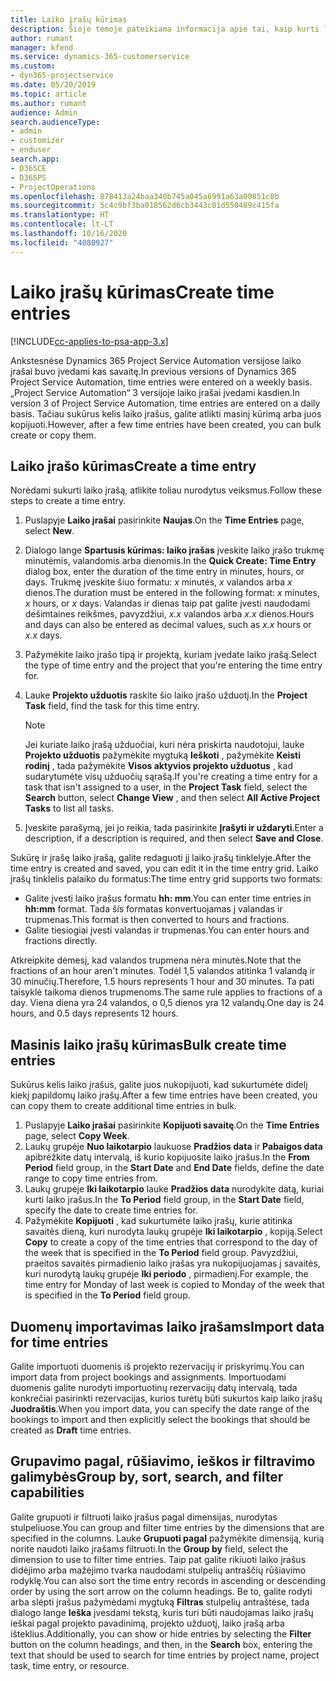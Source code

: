```yaml
---
title: Laiko įrašų kūrimas
description: Šioje temoje pateikiama informacija apie tai, kaip kurti laiko įrašus.
author: rumant
manager: kfend
ms.service: dynamics-365-customerservice
ms.custom:
- dyn365-projectservice
ms.date: 05/20/2019
ms.topic: article
ms.author: rumant
audience: Admin
search.audienceType:
- admin
- customizer
- enduser
search.app:
- D365CE
- D365PS
- ProjectOperations
ms.openlocfilehash: 878413a24baa340b745a045a6991a63a00851c8b
ms.sourcegitcommit: 5c4c9bf3ba018562d6cb3443c01d550489c415fa
ms.translationtype: HT
ms.contentlocale: lt-LT
ms.lasthandoff: 10/16/2020
ms.locfileid: "4080927"
---
```

# <a name="create-time-entries"></a><span data-ttu-id="5476c-103">Laiko įrašų kūrimas</span><span class="sxs-lookup"><span data-stu-id="5476c-103">Create time entries</span></span>

[!INCLUDE[cc-applies-to-psa-app-3.x](../includes/cc-applies-to-psa-app-3x.md)]

<span data-ttu-id="5476c-104">Ankstesnėse Dynamics 365 Project Service Automation versijose laiko įrašai buvo įvedami kas savaitę.</span><span class="sxs-lookup"><span data-stu-id="5476c-104">In previous versions of Dynamics 365 Project Service Automation, time entries were entered on a weekly basis.</span></span> <span data-ttu-id="5476c-105">„Project Service Automation“ 3 versijoje laiko įrašai įvedami kasdien.</span><span class="sxs-lookup"><span data-stu-id="5476c-105">In version 3 of Project Service Automation, time entries are entered on a daily basis.</span></span> <span data-ttu-id="5476c-106">Tačiau sukūrus kelis laiko įrašus, galite atlikti masinį kūrimą arba juos kopijuoti.</span><span class="sxs-lookup"><span data-stu-id="5476c-106">However, after a few time entries have been created, you can bulk create or copy them.</span></span>

## <a name="create-a-time-entry"></a><span data-ttu-id="5476c-107">Laiko įrašo kūrimas</span><span class="sxs-lookup"><span data-stu-id="5476c-107">Create a time entry</span></span>

<span data-ttu-id="5476c-108">Norėdami sukurti laiko įrašą, atlikite toliau nurodytus veiksmus.</span><span class="sxs-lookup"><span data-stu-id="5476c-108">Follow these steps to create a time entry.</span></span>

1. <span data-ttu-id="5476c-109">Puslapyje **Laiko įrašai** pasirinkite **Naujas**.</span><span class="sxs-lookup"><span data-stu-id="5476c-109">On the **Time Entries** page, select **New**.</span></span>
2. <span data-ttu-id="5476c-110">Dialogo lange **Spartusis kūrimas: laiko įrašas** įveskite laiko įrašo trukmę minutėmis, valandomis arba dienomis.</span><span class="sxs-lookup"><span data-stu-id="5476c-110">In the **Quick Create: Time Entry** dialog box, enter the duration of the time entry in minutes, hours, or days.</span></span> <span data-ttu-id="5476c-111">Trukmę įveskite šiuo formatu: *x* minutės, *x* valandos arba *x* dienos.</span><span class="sxs-lookup"><span data-stu-id="5476c-111">The duration must be entered in the following format: *x* minutes, *x* hours, or *x* days.</span></span> <span data-ttu-id="5476c-112">Valandas ir dienas taip pat galite įvesti naudodami dešimtaines reikšmes, pavyzdžiui, *x.x* valandos arba *x.x* dienos.</span><span class="sxs-lookup"><span data-stu-id="5476c-112">Hours and days can also be entered as decimal values, such as *x.x* hours or *x.x* days.</span></span>
3. <span data-ttu-id="5476c-113">Pažymėkite laiko įrašo tipą ir projektą, kuriam įvedate laiko įrašą.</span><span class="sxs-lookup"><span data-stu-id="5476c-113">Select the type of time entry and the project that you're entering the time entry for.</span></span>
4. <span data-ttu-id="5476c-114">Lauke **Projekto užduotis** raskite šio laiko įrašo užduotį.</span><span class="sxs-lookup"><span data-stu-id="5476c-114">In the **Project Task** field, find the task for this time entry.</span></span>

    > [!NOTE]
    > <span data-ttu-id="5476c-115">Jei kuriate laiko įrašą užduočiai, kuri nėra priskirta naudotojui, lauke **Projekto užduotis** pažymėkite mygtuką **Ieškoti** , pažymėkite **Keisti rodinį** , tada pažymėkite **Visos aktyvios projekto užduotus** , kad sudarytumėte visų užduočių sąrašą.</span><span class="sxs-lookup"><span data-stu-id="5476c-115">If you're creating a time entry for a task that isn't assigned to a user, in the **Project Task** field, select the **Search** button, select **Change View** , and then select **All Active Project Tasks** to list all tasks.</span></span>

5. <span data-ttu-id="5476c-116">Įveskite parašymą, jei jo reikia, tada pasirinkite **Įrašyti ir uždaryti**.</span><span class="sxs-lookup"><span data-stu-id="5476c-116">Enter a description, if a description is required, and then select **Save and Close**.</span></span>

<span data-ttu-id="5476c-117">Sukūrę ir įrašę laiko įrašą, galite redaguoti jį laiko įrašų tinklelyje.</span><span class="sxs-lookup"><span data-stu-id="5476c-117">After the time entry is created and saved, you can edit it in the time entry grid.</span></span> <span data-ttu-id="5476c-118">Laiko įrašų tinklelis palaiko du formatus:</span><span class="sxs-lookup"><span data-stu-id="5476c-118">The time entry grid supports two formats:</span></span>

- <span data-ttu-id="5476c-119">Galite įvesti laiko įrašus formatu **hh: mm**.</span><span class="sxs-lookup"><span data-stu-id="5476c-119">You can enter time entries in **hh:mm** format.</span></span> <span data-ttu-id="5476c-120">Tada šis formatas konvertuojamas į valandas ir trupmenas.</span><span class="sxs-lookup"><span data-stu-id="5476c-120">This format is then converted to hours and fractions.</span></span>
- <span data-ttu-id="5476c-121">Galite tiesiogiai įvesti valandas ir trupmenas.</span><span class="sxs-lookup"><span data-stu-id="5476c-121">You can enter hours and fractions directly.</span></span>

<span data-ttu-id="5476c-122">Atkreipkite dėmesį, kad valandos trupmena nėra minutės.</span><span class="sxs-lookup"><span data-stu-id="5476c-122">Note that the fractions of an hour aren't minutes.</span></span> <span data-ttu-id="5476c-123">Todėl 1,5 valandos atitinka 1 valandą ir 30 minučių.</span><span class="sxs-lookup"><span data-stu-id="5476c-123">Therefore, 1.5 hours represents 1 hour and 30 minutes.</span></span> <span data-ttu-id="5476c-124">Ta pati taisyklė taikoma dienos trupmenoms.</span><span class="sxs-lookup"><span data-stu-id="5476c-124">The same rule applies to fractions of a day.</span></span> <span data-ttu-id="5476c-125">Viena diena yra 24 valandos, o 0,5 dienos yra 12 valandų.</span><span class="sxs-lookup"><span data-stu-id="5476c-125">One day is 24 hours, and 0.5 days represents 12 hours.</span></span>

## <a name="bulk-create-time-entries"></a><span data-ttu-id="5476c-126">Masinis laiko įrašų kūrimas</span><span class="sxs-lookup"><span data-stu-id="5476c-126">Bulk create time entries</span></span>

<span data-ttu-id="5476c-127">Sukūrus kelis laiko įrašus, galite juos nukopijuoti, kad sukurtumėte didelį kiekį papildomų laiko įrašų.</span><span class="sxs-lookup"><span data-stu-id="5476c-127">After a few time entries have been created, you can copy them to create additional time entries in bulk.</span></span>

1. <span data-ttu-id="5476c-128">Puslapyje **Laiko įrašai** pasirinkite **Kopijuoti savaitę**.</span><span class="sxs-lookup"><span data-stu-id="5476c-128">On the **Time Entries** page, select **Copy Week**.</span></span>
2. <span data-ttu-id="5476c-129">Laukų grupėje **Nuo laikotarpio** laukuose **Pradžios data** ir **Pabaigos data** apibrėžkite datų intervalą, iš kurio kopijuosite laiko įrašus.</span><span class="sxs-lookup"><span data-stu-id="5476c-129">In the **From Period** field group, in the **Start Date** and **End Date** fields, define the date range to copy time entries from.</span></span>
3. <span data-ttu-id="5476c-130">Laukų grupėje **Iki laikotarpio** lauke **Pradžios data** nurodykite datą, kuriai kurti laiko įrašus.</span><span class="sxs-lookup"><span data-stu-id="5476c-130">In the **To Period** field group, in the **Start Date** field, specify the date to create time entries for.</span></span>
4. <span data-ttu-id="5476c-131">Pažymėkite **Kopijuoti** , kad sukurtumėte laiko įrašų, kurie atitinka savaitės dieną, kuri nurodyta laukų grupėje **Iki laikotarpio** , kopiją.</span><span class="sxs-lookup"><span data-stu-id="5476c-131">Select **Copy** to create a copy of the time entries that correspond to the day of the week that is specified in the **To Period** field group.</span></span> <span data-ttu-id="5476c-132">Pavyzdžiui, praeitos savaitės pirmadienio laiko įrašas yra nukopijuojamas į savaitės, kuri nurodytą laukų grupėje **Iki periodo** , pirmadienį.</span><span class="sxs-lookup"><span data-stu-id="5476c-132">For example, the time entry for Monday of last week is copied to Monday of the week that is specified in the **To Period** field group.</span></span>

## <a name="import-data-for-time-entries"></a><span data-ttu-id="5476c-133">Duomenų importavimas laiko įrašams</span><span class="sxs-lookup"><span data-stu-id="5476c-133">Import data for time entries</span></span>

<span data-ttu-id="5476c-134">Galite importuoti duomenis iš projekto rezervacijų ir priskyrimų.</span><span class="sxs-lookup"><span data-stu-id="5476c-134">You can import data from project bookings and assignments.</span></span> <span data-ttu-id="5476c-135">Importuodami duomenis galite nurodyti importuotinų rezervacijų datų intervalą, tada konkrečiai pasirinkti rezervacijas, kurios turėtų būti sukurtos kaip laiko įrašų **Juodraštis**.</span><span class="sxs-lookup"><span data-stu-id="5476c-135">When you import data, you can specify the date range of the bookings to import and then explicitly select the bookings that should be created as **Draft** time entries.</span></span>

## <a name="group-by-sort-search-and-filter-capabilities"></a><span data-ttu-id="5476c-136">Grupavimo pagal, rūšiavimo, ieškos ir filtravimo galimybės</span><span class="sxs-lookup"><span data-stu-id="5476c-136">Group by, sort, search, and filter capabilities</span></span>

<span data-ttu-id="5476c-137">Galite grupuoti ir filtruoti laiko įrašus pagal dimensijas, nurodytas stulpeliuose.</span><span class="sxs-lookup"><span data-stu-id="5476c-137">You can group and filter time entries by the dimensions that are specified in the columns.</span></span> <span data-ttu-id="5476c-138">Lauke **Grupuoti pagal** pažymėkite dimensiją, kurią norite naudoti laiko įrašams filtruoti.</span><span class="sxs-lookup"><span data-stu-id="5476c-138">In the **Group by** field, select the dimension to use to filter time entries.</span></span> <span data-ttu-id="5476c-139">Taip pat galite rikiuoti laiko įrašus didėjimo arba mažėjimo tvarka naudodami stulpelių antraščių rūšiavimo rodyklę.</span><span class="sxs-lookup"><span data-stu-id="5476c-139">You can also sort the time entry records in ascending or descending order by using the sort arrow on the column headings.</span></span> <span data-ttu-id="5476c-140">Be to, galite rodyti arba slėpti įrašus pažymėdami mygtuką **Filtras** stulpelių antraštėse, tada dialogo lange **Ieška** įvesdami tekstą, kuris turi būti naudojamas laiko įrašų ieškai pagal projekto pavadinimą, projekto užduotį, laiko įrašą arba išteklius.</span><span class="sxs-lookup"><span data-stu-id="5476c-140">Additionally, you can show or hide entries by selecting the **Filter** button on the column headings, and then, in the **Search** box, entering the text that should be used to search for time entries by project name, project task, time entry, or resource.</span></span>
